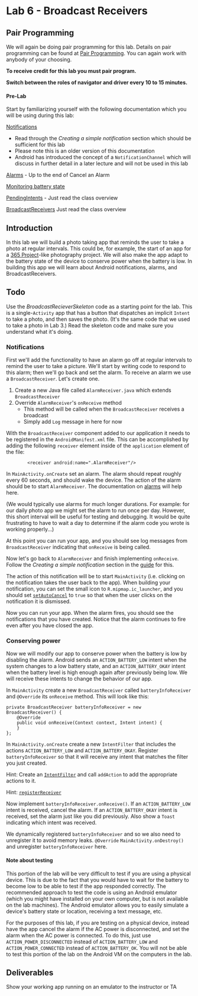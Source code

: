 # Lab 6 - Broadcast Receivers

## Pair Programming

We will again be doing pair programming for this lab.  Details on pair programming can be found at [Pair Programming](../docs/PAIR_PROGRAMMING.md).  You can again work with anybody of your choosing.

**To receive credit for this lab you must pair program.**

**Switch between the roles of navigator and driver every 10 to 15
minutes.**

#### Pre-Lab
Start by familiarizing yourself with the following documentation which you will be using during this lab:

[Notifications](https://web.archive.org/web/20160303170900/https://developer.android.com/guide/topics/ui/notifiers/notifications.html)
* Read through the _*Creating a simple notification*_ section which should be sufficient for this lab
* Please note this is an older version of this documentation
* Android has introduced the concept of a ```NotificationChannel``` which will discuss in further detail in a later lecture and will not be used in this lab

[Alarms](http://developer.android.com/training/scheduling/alarms.html) - Up to the end of Cancel an Alarm

[Monitoring battery state](http://developer.android.com/training/monitoring-device-state/battery-monitoring.html)

[PendingIntents](http://developer.android.com/reference/android/app/PendingIntent.html) - Just read the class overview

[BroadcastReceivers](http://developer.android.com/reference/android/content/BroadcastReceiver.html)
Just read the class overview


## Introduction

In this lab we will build a photo taking app that reminds the user to take a photo at regular intervals. This could be, for example, the start of an app for a [365 Project](http://365project.org/)-like photography project. We will also make the app adapt to the battery state of the device to conserve power when the battery is low. In building this app we will learn about Android notifications, alarms, and BroadcastReceivers.


## Todo

Use the _BroadcastRecieverSkeleton_ code as a starting point for the lab.  This is a single-```Activity``` app that has a button that dispatches an implicit ```Intent``` to take a photo, and then saves the photo. (It's the same code that we used to take a photo in Lab 3.)  Read the skeleton code and make sure you understand what it's doing.

### Notifications

First we'll add the functionality to have an alarm go off at regular intervals to remind the user to take a picture. We'll start by writing code to respond to this alarm; then we'll go back and set the alarm. To receive an alarm we use a ```BroadcastReceiver```. Let's create one.

1. Create a new Java file called ```AlarmReceiver.java``` which extends ```BroadcastReceiver```
2. Override ```AlarmReceiver```'s ```onReceive``` method
	* This method will be called when the ```BroadcastReceiver``` receives a
broadcast
	* Simply add ```Log``` message in here for now

With the ```BroadcastReceiver``` component added to our application it needs to be registered in the ```AndroidManifest.xml``` file.  This can be accomplished by adding the following ```receiver``` element inside of the ```application``` element of the file:

```
        <receiver android:name=".AlarmReceiver"/>
```

In ```MainActivity.onCreate``` set an alarm. The alarm should repeat roughly every 60 seconds, and should wake the device. The action of the alarm should be to start ```AlarmReceiver```.  The documentation on [alarms](http://developer.android.com/training/scheduling/alarms.html) will help here.

(We would typically use alarms for much longer durations. For example: for our daily photo app we might set the alarm to run once per day. However, this short interval will be useful for testing and debugging. It would be quite frustrating to have to wait a day to determine if the alarm code you wrote is working properly...)

At this point you can run your app, and you should see log messages from ```BroadcastReceiver``` indicating that ```onReceive``` is being called.

Now let's go back to ```AlarmReceiver``` and finish implementing ```onReceive```. Follow the _*Creating a simple notification*_ section in the [guide](https://web.archive.org/web/20160303170900/https://developer.android.com/guide/topics/ui/notifiers/notifications.html#SimpleNotification) for this.

The action of this notification will be to start ```MainActivity``` (i.e. clicking on the notification takes the user back to the app).  When building your notification, you can set the small icon to ```R.mipmap.ic_launcher```, and you should set [```setAutoCancel```](http://developer.android.com/reference/android/app/Notification.Builder.html#setAutoCancel%28boolean%29) to ```true``` so that when the user clicks on the notification it is dismissed.

Now you can run your app. When the alarm fires, you should see the notifications that you have created. Notice that the alarm continues to fire even after you have closed the app.

### Conserving power

Now we will modify our app to conserve power when the battery is low by disabling the alarm.  Android sends an ```ACTION_BATTERY_LOW``` intent when the system changes to a low battery state, and an ```ACTION_BATTERY_OKAY``` intent when the battery level is high enough again after previously being low. We will receive these intents to change the behavior of our app.

In ```MainActivity``` create a new ```BroadcastReceiver``` called ```batteryInfoReceiver``` and ```@Override``` its ```onReceive``` method. This will look like this:

```
private BroadcastReceiver batteryInfoReceiver = new BroadcastReceiver() {
    @Override
    public void onReceive(Context context, Intent intent) {
    }
};
```

In ```MainActivity.onCreate``` create a new ```IntentFilter``` that includes the actions ```ACTION_BATTERY_LOW``` and ```ACTION_BATTERY_OKAY```.  Register ```batteryInfoReceiver``` so that it will receive any intent that matches the filter you just created.

Hint: Create an [```IntentFilter```](http://developer.android.com/reference/android/content/IntentFilter.html) and call ```addAction``` to add the appropriate actions to it.

Hint: [```registerReceiver```](http://developer.android.com/reference/android/content/Context.html#registerReceiver%28android.content.BroadcastReceiver,%20android.content.IntentFilter%29)


Now implement ```batteryInfoReceiver.onReceive()```. If an ```ACTION_BATTERY_LOW``` intent is received, cancel the alarm.  If an ```ACTION_BATTERY_OKAY``` intent is received, set the alarm just like you did previously. Also show a ```Toast``` indicating which intent was received.

We dynamically registered ```batteryInfoReceiver``` and so we also need to unregister it to avoid memory leaks. ```@Override``` ```MainActivity.onDestroy()``` and unregister ```batteryInfoReceiver``` here.

#### Note about testing

This portion of the lab will be very difficult to test if you are using a physical device. This is due to the fact that you would have to wait for the battery to become low to be able to test if the app responded correctly.  The recommended approach to test the code is using an Android emulator (which you might have installed on your own computer, but is not available on the lab machines).  The Android emulator allows you to easily simulate a device's battery state or location, receiving a text message, etc.

For the purposes of this lab, if you are testing on a physical device, instead have the app cancel the alarm if the AC power is disconnected, and set the alarm when the AC power is connected. To do this, just use ```ACTION_POWER_DISCONNECTED``` instead of ```ACTION_BATTERY_LOW``` and ```ACTION_POWER_CONNECTED``` instead of ```ACTION_BATTERY_OK```.  You will not be able to test this portion of the lab on the Android VM on the computers in the lab.


## Deliverables

Show your working app running on an emulator to the instructor or TA
